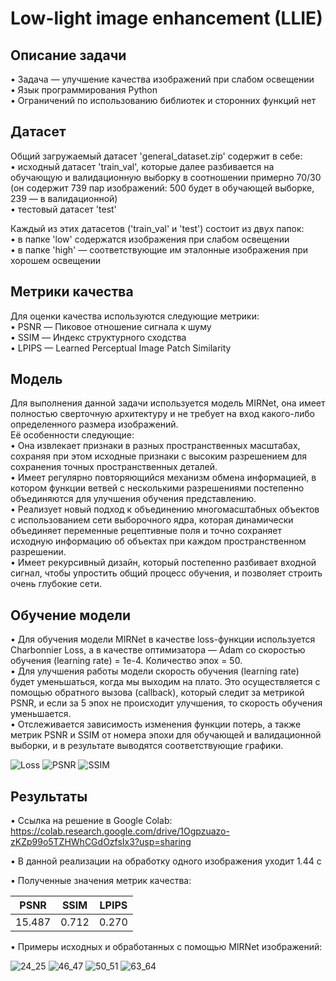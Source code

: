 # Low-light image enhancement (LLIE)

## Описание задачи
• Задача — улучшение качества изображений при слабом освещении  
• Язык программирования Python  
• Ограничений по использованию библиотек и сторонних функций нет  

## Датасет
Общий загружаемый датасет 'general_dataset.zip' содержит в себе:  
• исходный датасет 'train_val', которые далее разбивается на обучающую и валидационную выборку в соотношении примерно 70/30 (он содержит 739 пар изображений: 500 будет в обучающей выборке, 239 — в валидационной)  
• тестовый датасет 'test'  

Каждый из этих датасетов ('train_val' и 'test') состоит из двух папок:  
• в папке 'low' содержатся изображения при слабом освещении  
• в папке 'high' — соответствующие им эталонные изображения при хорошем освещении  

## Метрики качества
Для оценки качества используются следующие метрики:  
• PSNR — Пиковое отношение сигнала к шуму  
• SSIM — Индекс структурного сходства  
• LPIPS — Learned Perceptual Image Patch Similarity  

## Модель
Для выполнения данной задачи используется модель MIRNet, она имеет полностью сверточную архитектуру и не требует на вход какого-либо определенного размера изображений.  
Её особенности следующие:  
• Она извлекает признаки в разных пространственных масштабах, сохраняя при этом исходные признаки с высоким разрешением для сохранения точных пространственных деталей.  
• Имеет регулярно повторяющийся механизм обмена информацией, в котором функции ветвей с несколькими разрешениями постепенно объединяются для улучшения обучения представлению.  
• Реализует новый подход к объединению многомасштабных объектов с использованием сети выборочного ядра, которая динамически объединяет переменные рецептивные поля и точно сохраняет исходную информацию об объектах при каждом пространственном разрешении.  
• Имеет рекурсивный дизайн, который постепенно разбивает входной сигнал, чтобы упростить общий процесс обучения, и позволяет строить очень глубокие сети.  

## Обучение модели
• Для обучения модели MIRNet в качестве loss-функции используется Charbonnier Loss, а в качестве оптимизатора — Adam со скоростью обучения (learning rate) = 1e-4. Количество эпох = 50.  
• Для улучшения работы модели скорость обучения (learning rate) будет уменьшаться, когда мы выходим на плато. Это осуществляется с помощью обратного вызова (callback), который следит за метрикой PSNR, и если за 5 эпох не происходит улучшения, то скорость обучения уменьшается.  
• Отслеживается зависимость изменения функции потерь, а также метрик PSNR и SSIM от номера эпохи для обучающей и валидационной выборки, и в результате выводятся соответствующие графики.

![Loss](https://github.com/ntgrm/ComputerVision_LLIE/blob/main/results/1_Loss.png)
![PSNR](https://github.com/ntgrm/ComputerVision_LLIE/blob/main/results/2_PSNR.png)
![SSIM](https://github.com/ntgrm/ComputerVision_LLIE/blob/main/results/3_SSIM.png)

## Результаты
• Ссылка на решение в Google Colab:  
https://colab.research.google.com/drive/1Ogpzuazo-zKZp99o5TZHWhCGdOzfsIx3?usp=sharing

• В данной реализации на обработку одного изображения уходит 1.44 с

• Полученные значения метрик качества:

|     PSNR     |      SSIM      |     LPIPS     |
|     :---:    |     :---:      |     :---:     |
| 15.487       | 0.712          | 0.270         |

• Примеры исходных и обработанных с помощью MIRNet изображений:

![24_25](https://github.com/ntgrm/ComputerVision_LLIE/blob/main/results/plot_results_24_25.JPG)
![46_47](https://github.com/ntgrm/ComputerVision_LLIE/blob/main/results/plot_results_46_47.JPG)
![50_51](https://github.com/ntgrm/ComputerVision_LLIE/blob/main/results/plot_results_50_51.JPG)
![63_64](https://github.com/ntgrm/ComputerVision_LLIE/blob/main/results/plot_results_63_64.JPG)

